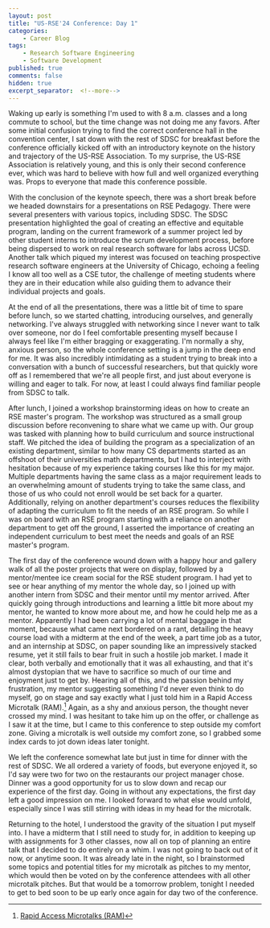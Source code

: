 ```yaml
---
layout: post
title: "US-RSE'24 Conference: Day 1"
categories:
    - Career Blog
tags:
    - Research Software Engineering
    - Software Development
published: true
comments: false
hidden: true
excerpt_separator:  <!--more-->
---
```


Waking up early is something I'm used to with 8 a.m. classes and a long commute to school, but the time change was not doing me any favors. After some initial confusion trying to find the correct conference hall in the convention center, I sat down with the rest of SDSC for breakfast before the conference officially kicked off with an introductory keynote on the history and trajectory of the US-RSE Association. To my surprise, the US-RSE Association is relatively young, and this is only their second conference ever, which was hard to believe with how full and well organized everything was. Props to everyone that made this conference possible. <!--more-->

With the conclusion of the keynote speech, there was a short break before we headed downstairs for a presentations on RSE Pedagogy. There were several presenters with various topics, including SDSC. The SDSC presentation highlighted the goal of creating an effective and equitable program, landing on the current framework of a summer project led by other student interns to introduce the scrum development process, before being dispersed to work on real research software for labs across UCSD. Another talk which piqued my interest was focused on teaching prospective research software engineers at the University of Chicago, echoing a feeling I know all too well as a CSE tutor, the challenge of meeting students where they are in their education while also guiding them to advance their individual projects and goals.

At the end of all the presentations, there was a little bit of time to spare before lunch, so we started chatting, introducing ourselves, and generally networking. I've always struggled with networking since I never want to talk over someone, nor do I feel comfortable presenting myself because I always feel like I'm either bragging or exaggerating. I'm normally a shy, anxious person, so the whole conference setting is a jump in the deep end for me. It was also incredibly intimidating as a student trying to break into a conversation with a bunch of successful researchers, but that quickly wore off as I remembered that we're all people first, and just about everyone is willing and eager to talk. For now, at least I could always find familiar people from SDSC to talk.

After lunch, I joined a workshop brainstorming ideas on how to create an RSE master's program. The workshop was structured as a small group discussion before reconvening to share what we came up with. Our group was tasked with planning how to build curriculum and source instructional staff. We pitched the idea of building the program as a specialization of an existing department, similar to how many CS departments started as an offshoot of their universities math departments, but I had to interject with hesitation because of my experience taking courses like this for my major. Multiple departments having the same class as a major requirement leads to an overwhelming amount of students trying to take the same class, and those of us who could not enroll would be set back for a quarter. Additionally, relying on another department's courses reduces the flexibility of adapting the curriculum to fit the needs of an RSE program. So while I was on board with an RSE program starting with a reliance on another department to get off the ground, I asserted the importance of creating an independent curriculum to best meet the needs and goals of an RSE master's program.

The first day of the conference wound down with a happy hour and gallery walk of all the poster projects that were on display, followed by a mentor/mentee ice cream social for the RSE student program. I had yet to see or hear anything of my mentor the whole day, so I joined up with another intern from SDSC and their mentor until my mentor arrived. After quickly going through introductions and learning a little bit more about my mentor, he wanted to know more about me, and how he could help me as a mentor. Apparently I had been carrying a lot of mental baggage in that moment, because what came next bordered on a rant, detailing the heavy course load with a midterm at the end of the week, a part time job as a tutor, and an internship at SDSC, on paper sounding like an impressively stacked resume, yet it still fails to bear fruit in such a hostile job market. I made it clear, both verbally and emotionally that it was all exhausting, and that it's almost dystopian that we have to sacrifice so much of our time and enjoyment just to get by. Hearing all of this, and the passion behind my frustration, my mentor suggesting something I'd never even think to do myself, go on stage and say exactly what I just told him in a Rapid Access Microtalk (RAM).[^1] Again, as a shy and anxious person, the thought never crossed my mind. I was hesitant to take him up on the offer, or challenge as I saw it at the time, but I came to this conference to step outside my comfort zone. Giving a microtalk is well outside my comfort zone, so I grabbed some index cards to jot down ideas later tonight.

We left the conference somewhat late but just in time for dinner with the rest of SDSC. We all ordered a variety of foods, but everyone enjoyed it, so I'd say were two for two on the restaurants our project manager chose. Dinner was a good opportunity for us to slow down and recap our experience of the first day. Going in without any expectations, the first day left a good impression on me. I looked forward to what else would unfold, especially since I was still stirring with ideas in my head for the microtalk.

Returning to the hotel, I understood the gravity of the situation I put myself into. I have a midterm that I still need to study for, in addition to keeping up with assignments for 3 other classes, now all on top of planning an entire talk that I decided to do entirely on a whim. I was not going to back out of it now, or anytime soon. It was already late in the night, so I brainstormed some topics and potential titles for my microtalk as pitches to my mentor, which would then be voted on by the conference attendees with all other microtalk pitches. But that would be a tomorrow problem, tonight I needed to get to bed soon to be up early once again for day two of the conference.

[^1]: [Rapid Access Microtalks (RAM)](https://us-rse.org/usrse24/program/ram/)